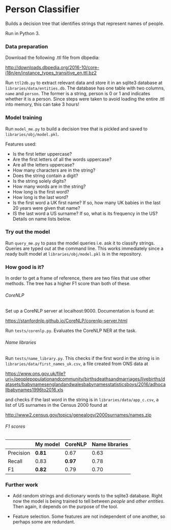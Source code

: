 # Person Classifier

Builds a decision tree that identifies strings that represent names of people.

Run in Python 3.


### Data preparation

Download the following .ttl file from dbpedia:

http://downloads.dbpedia.org/2016-10/core-i18n/en/instance_types_transitive_en.ttl.bz2

Run `ttl2db.py` to extract relevant data and store it in an sqlite3 database at `libraries/data/entities.db`.
The database has one table with two columns, `name` and `person`. The former is a string, person is 0 or 1 and indicates whether it is a person.
Since steps were taken to avoid loading the entire .ttl into memory, this can take 3 hours!


### Model training

Run `model_me.py` to build a decision tree that is pickled and saved to `libraries/obj/model.pkl`.

Features used:
* Is the first letter uppercase?
* Are the first letters of all the words uppercase?
* Are all the letters uppercase?
* How many characters are in the string?
* Does the string contain a digit?
* Is the string solely digits?
* How many words are in the string?
* How long is the first word?
* How long is the last word?
* Is the first word a UK first name? If so, how many UK babies in the last 20 years were given that name?
* IS the last word a US surname? If so, what is its frequency in the US?
Details on name lists below.


### Try out the model

Run `query_me.py` to pass the model queries i.e. ask it to classify strings. Queries are typed out at the command line.
This works immediately since a ready built model at `libraries/obj/model.pkl` is in the repository.


### How good is it?

In order to get a frame of reference, there are two files that use other methods. The tree has a higher F1 score than both of these.

###### CoreNLP
Set up a CoreNLP server at localhost:9000. Documentation is found at:

https://stanfordnlp.github.io/CoreNLP/corenlp-server.html

Run `tests/corenlp.py`. Evaluates the CoreNLP NER at the task.

###### Name libraries
Run `tests/name_library.py`.
This checks if the first word in the string is in `libraries/data/first_names_uk.csv`, a file created from ONS data at

https://www.ons.gov.uk/file?uri=/peoplepopulationandcommunity/birthsdeathsandmarriages/livebirths/datasets/babynamesenglandandwalesbabynamesstatisticsboys/2016/adhocallbabynames1996to2016.xls

and checks if the last word in the string is in `libraries/data/app_c.csv`, a list of US surnames in the Census 2000 found at

http://www2.census.gov/topics/genealogy/2000surnames/names.zip

###### F1 scores

|           |My model  |CoreNLP  |Name libraries|
|-----------|----------|---------|--------------|
|Precision  |**0.81**  |0.67     |0.63          |
|Recall     |  0.83    |**0.97** |0.78          |
|F1         |**0.82**  |0.79     |0.70          |


### Further work

* Add random strings and dictionary words to the sqlite3 database. Right now the model is being trained to tell between *people* and *other entities*. Then again, it depends on the purpose of the tool.

* Feature selection. Some features are not independent of one another, so perhaps some are redundant.
